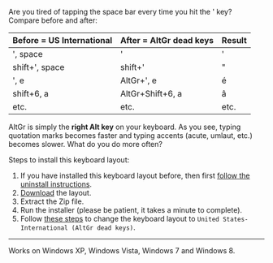 Are you tired of tapping the space bar every time you hit the ' key? Compare before and after:

| **Before = US International** | **After = AltGr dead keys** | **Result** |
|:------------------------------|:----------------------------|:-----------|
| ', space                      | '                           | '          |
| shift+', space                | shift+'                     | "          |
| ', e                          | AltGr+', e                  | é          |
| shift+6, a                    | AltGr+Shift+6, a            | â          |
| etc.                          | etc.                        | etc.       |

AltGr is simply the **right Alt key** on your keyboard. As you see, typing quotation marks becomes faster and typing accents (acute, umlaut, etc.) becomes slower. What do you do more often?

Steps to install this keyboard layout:
  1. If you have installed this keyboard layout before, then first [follow the uninstall instructions](uninstall.md).
  1. [Download](http://code.google.com/p/usialtgr/downloads/list) the layout.
  1. Extract the Zip file.
  1. Run the installer (please be patient, it takes a minute to complete).
  1. Follow [these steps](http://windows.microsoft.com/en-US/windows7/Change-your-keyboard-layout) to change the keyboard layout to `United States-International (AltGr dead keys)`.


---


Works on Windows XP, Windows Vista, Windows 7 and Windows 8.